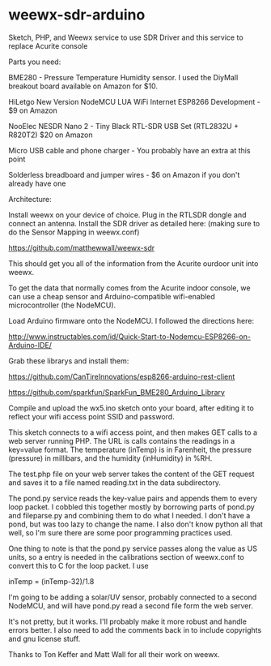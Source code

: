 # weewx-sdr-arduino
Sketch, PHP, and Weewx service to use SDR Driver and this service to replace Acurite console

Parts you need:

BME280 - Pressure Temperature Humidity sensor. I used the DiyMall breakout board available on Amazon for $10.

HiLetgo New Version NodeMCU LUA WiFi Internet ESP8266 Development - $9 on Amazon

NooElec NESDR Nano 2 - Tiny Black RTL-SDR USB Set (RTL2832U + R820T2) $20 on Amazon

Micro USB cable and phone charger - You probably have an extra at this point

Solderless breadboard and jumper wires - $6 on Amazon if you don't already have one

Architecture:

Install weewx on your device of choice. Plug in the RTLSDR dongle and connect an antenna. Install the SDR driver as detailed here: (making sure to do the Sensor Mapping in weewx.conf)

https://github.com/matthewwall/weewx-sdr

This should get you all of the information from the Acurite ourdoor unit into weewx.

To get the data that normally comes from the Acurite indoor console, we can use a cheap sensor and Arduino-compatible wifi-enabled microcontroller (the NodeMCU).

Load Arduino firmware onto the NodeMCU. I followed the directions here:

http://www.instructables.com/id/Quick-Start-to-Nodemcu-ESP8266-on-Arduino-IDE/

Grab these librarys and install them:

https://github.com/CanTireInnovations/esp8266-arduino-rest-client

https://github.com/sparkfun/SparkFun_BME280_Arduino_Library

Compile and upload the wx5.ino sketch onto your board, after editing it to reflect your wifi access point SSID and password.

This sketch connects to a wifi access point, and then makes GET calls to a web server running PHP. The URL is calls contains the readings in a key=value format. The temperature (inTemp) is in Farenheit, the pressure (pressure) in millibars, and the humidity (inHumidity) in %RH.

The test.php file on your web server takes the content of the GET request and saves it to a file named reading.txt in the data subdirectory. 

The pond.py service reads the key-value pairs and appends them to every loop packet. I cobbled this together mostly by borrowing parts of pond.py and fileparse.py and combining them to do what I needed. I don't have a pond, but was too lazy to change the name. I also don't know python all that well, so I'm sure there are some poor programming practices used.

One thing to note is that the pond.py service passes along the value as US units, so a entry is needed in the calibrations section of weewx.conf to convert this to C for the loop packet. I use 

inTemp = (inTemp-32)/1.8

I'm going to be adding a solar/UV sensor, probably connected to a second NodeMCU, and will have pond.py read a second file form the web server.

It's not pretty, but it works. I'll probably make it more robust and handle errors better. I also need to add the comments back in to include copyrights and gnu license stuff.

Thanks to Ton Keffer and Matt Wall for all their work on weewx.

